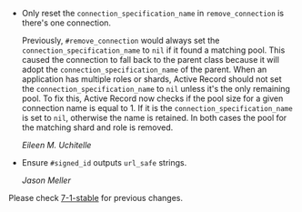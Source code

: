 *   Only reset the `connection_specification_name` in `remove_connection` is there's one connection.

    Previously, `#remove_connection` would always set the `connection_specification_name` to `nil` if it found a matching pool. This caused the connection to fall back to the parent class because it will adopt the `connection_specification_name` of the parent. When an application has multiple roles or shards, Active Record should not set the `connection_specification_name` to `nil` unless it's the only remaining pool. To fix this, Active Record now checks if the pool size for a given connection name is equal to 1. If it is the `connection_specification_name` is set to `nil`, otherwise the name is retained. In both cases the pool for the matching shard and role is removed.

    *Eileen M. Uchitelle*

*   Ensure `#signed_id` outputs `url_safe` strings.

    *Jason Meller*

Please check [7-1-stable](https://github.com/rails/rails/blob/7-1-stable/activerecord/CHANGELOG.md) for previous changes.

